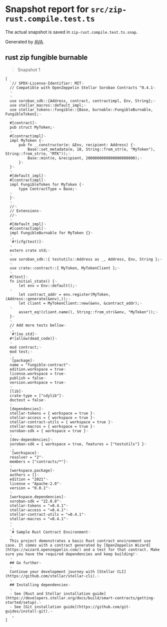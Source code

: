 # Snapshot report for `src/zip-rust.compile.test.ts`

The actual snapshot is saved in `zip-rust.compile.test.ts.snap`.

Generated by [AVA](https://avajs.dev).

## rust zip fungible burnable

> Snapshot 1

    [
      `// SPDX-License-Identifier: MIT␊
      // Compatible with OpenZeppelin Stellar Soroban Contracts ^0.4.1␊
      ␊
      ␊
      use soroban_sdk::{Address, contract, contractimpl, Env, String};␊
      use stellar_macros::default_impl;␊
      use stellar_tokens::fungible::{Base, burnable::FungibleBurnable, FungibleToken};␊
      ␊
      #[contract]␊
      pub struct MyToken;␊
      ␊
      #[contractimpl]␊
      impl MyToken {␊
          pub fn __constructor(e: &Env, recipient: Address) {␊
              Base::set_metadata(e, 18, String::from_str(e, "MyToken"), String::from_str(e, "MTK"));␊
              Base::mint(e, &recipient, 2000000000000000000000);␊
          }␊
      }␊
      ␊
      #[default_impl]␊
      #[contractimpl]␊
      impl FungibleToken for MyToken {␊
          type ContractType = Base;␊
      ␊
      }␊
      ␊
      //␊
      // Extensions␊
      //␊
      ␊
      #[default_impl]␊
      #[contractimpl]␊
      impl FungibleBurnable for MyToken {}␊
      `,
      `#![cfg(test)]␊
      ␊
      extern crate std;␊
      ␊
      use soroban_sdk::{ testutils::Address as _, Address, Env, String };␊
      ␊
      use crate::contract::{ MyToken, MyTokenClient };␊
      ␊
      #[test]␊
      fn initial_state() {␊
          let env = Env::default();␊
      ␊
          let contract_addr = env.register(MyToken, (Address::generate(&env),));␊
          let client = MyTokenClient::new(&env, &contract_addr);␊
      ␊
          assert_eq!(client.name(), String::from_str(&env, "MyToken"));␊
      }␊
      ␊
      // Add more tests bellow␊
      `,
      `#![no_std]␊
      #![allow(dead_code)]␊
      ␊
      mod contract;␊
      mod test;␊
      `,
      `[package]␊
      name = "fungible-contract"␊
      edition.workspace = true␊
      license.workspace = true␊
      publish = false␊
      version.workspace = true␊
      ␊
      [lib]␊
      crate-type = ["cdylib"]␊
      doctest = false␊
      ␊
      [dependencies]␊
      stellar-tokens = { workspace = true }␊
      stellar-access = { workspace = true }␊
      stellar-contract-utils = { workspace = true }␊
      stellar-macros = { workspace = true }␊
      soroban-sdk = { workspace = true }␊
      ␊
      [dev-dependencies]␊
      soroban-sdk = { workspace = true, features = ["testutils"] }␊
      `,
      `[workspace]␊
      resolver = "2"␊
      members = ["contracts/*"]␊
      ␊
      [workspace.package]␊
      authors = []␊
      edition = "2021"␊
      license = "Apache-2.0"␊
      version = "0.0.1"␊
      ␊
      [workspace.dependencies]␊
      soroban-sdk = "22.0.8"␊
      stellar-tokens = "=0.4.1"␊
      stellar-access = "=0.4.1"␊
      stellar-contract-utils = "=0.4.1"␊
      stellar-macros = "=0.4.1"␊
      ␊
      `,
      `# Sample Rust Contract Environment␊
      ␊
      This project demonstrates a basic Rust contract environment use case. It comes with a contract generated by [OpenZeppelin Wizard](https://wizard.openzeppelin.com/) and a test for that contract. Make sure you have the required dependencies and keep building!␊
      ␊
      ## Go further␊
      ␊
      Continue your development journey with [Stellar CLI](https://github.com/stellar/stellar-cli).␊
      ␊
      ## Installing dependencies␊
      ␊
      - See [Rust and Stellar installation guide](https://developers.stellar.org/docs/build/smart-contracts/getting-started/setup).␊
      - See [Git installation guide](https://github.com/git-guides/install-git).␊
      `,
    ]
